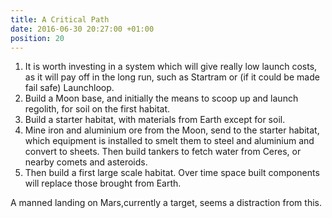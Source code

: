 ```yaml
---
title: A Critical Path
date: 2016-06-30 20:27:00 +01:00
position: 20
---
```


1. It is worth investing in a system which will give really low launch costs, as it will pay off in the long run, such as Startram or (if it could be made fail safe) Launchloop. 
2. Build a Moon base, and initially the means to scoop up and launch regolith, for soil on the first habitat. 
3. Build a starter habitat, with materials from Earth except for soil.
4. Mine iron and aluminium ore from the Moon, send to the starter habitat, which equipment is installed to smelt them to steel and aluminium and convert to sheets. Then build tankers to fetch water from Ceres, or nearby comets and asteroids. 
5. Then build a first large scale habitat. Over time space built components will replace those brought from Earth. 









A manned landing on Mars,currently a target, seems a distraction from this. 


